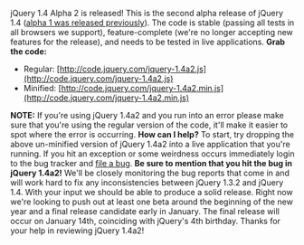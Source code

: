 jQuery 1.4 Alpha 2 is released! This is the second alpha release of
jQuery 1.4 ([alpha 1 was released
previously](http://blog.jquery.com/2009/12/04/jquery-14-alpha-1-released/)).
The code is stable (passing all tests in all browsers we support),
feature-complete (we're no longer accepting new features for the
release), and needs to be tested in live applications. **Grab the
code:**

-   Regular:
    [http://code.jquery.com/jquery-1.4a2.js](http://code.jquery.com/jquery-1.4a2.js)
-   Minified:
    [http://code.jquery.com/jquery-1.4a2.min.js](http://code.jquery.com/jquery-1.4a2.min.js)

**NOTE:** If you're using jQuery 1.4a2 and you run into an error please
make sure that you're using the regular version of the code, it'll make
it easier to spot where the error is occurring. **How can I help?** To
start, try dropping the above un-minified version of jQuery 1.4a2 into a
live application that you're running. If you hit an exception or some
weirdness occurs immediately login to the bug tracker and [file a
bug](http://dev.jquery.com/). **Be sure to mention that you hit the bug
in jQuery 1.4a2!** We'll be closely monitoring the bug reports that come
in and will work hard to fix any inconsistencies between jQuery 1.3.2
and jQuery 1.4. With your input we should be able to produce a solid
release. Right now we're looking to push out at least one beta around
the beginning of the new year and a final release candidate early in
January. The final release will occur on January 14th, coinciding with
jQuery's 4th birthday. Thanks for your help in reviewing jQuery 1.4a2!
